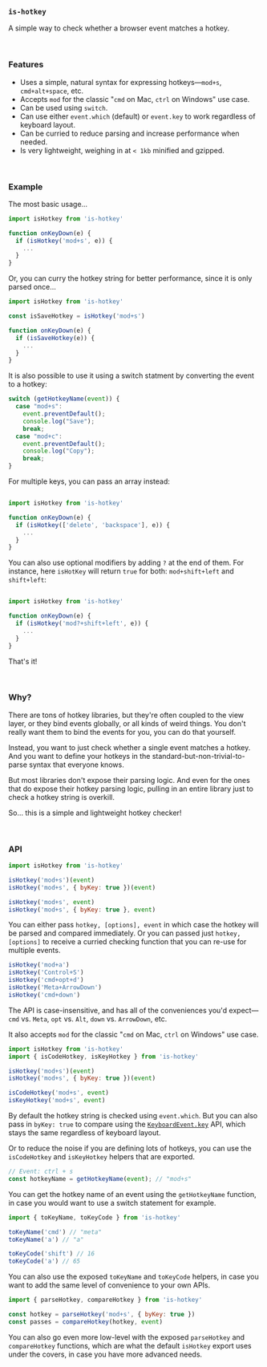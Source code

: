 
### `is-hotkey`

A simple way to check whether a browser event matches a hotkey.

<br/>

### Features

- Uses a simple, natural syntax for expressing hotkeys—`mod+s`, `cmd+alt+space`, etc.
- Accepts `mod` for the classic "`cmd` on Mac, `ctrl` on Windows" use case.
- Can be used using `switch`.
- Can use either `event.which` (default) or `event.key` to work regardless of keyboard layout.
- Can be curried to reduce parsing and increase performance when needed.
- Is very lightweight, weighing in at `< 1kb` minified and gzipped.

<br/>

### Example

The most basic usage...

```js
import isHotkey from 'is-hotkey'

function onKeyDown(e) {
  if (isHotkey('mod+s', e)) {
    ...
  }
}
```

Or, you can curry the hotkey string for better performance, since it is only parsed once...

```js
import isHotkey from 'is-hotkey'

const isSaveHotkey = isHotkey('mod+s')

function onKeyDown(e) {
  if (isSaveHotkey(e)) {
    ...
  }
}
```

It is also possible to use it using a switch statment by converting the event to a hotkey:

```js
switch (getHotkeyName(event)) {
  case "mod+s":
    event.preventDefault();
    console.log("Save");
    break;
  case "mod+c":
    event.preventDefault();
    console.log("Copy");
    break;
}
```

For multiple keys, you can pass an array instead:

```js

import isHotkey from 'is-hotkey'

function onKeyDown(e) {
  if (isHotkey(['delete', 'backspace'], e)) {
    ...
  }
}
```

You can also use optional modifiers by adding `?` at the end of them.
For instance, here `isHotKey` will return `true` for both: `mod+shift+left` and `shift+left`:

```js

import isHotkey from 'is-hotkey'

function onKeyDown(e) {
  if (isHotkey('mod?+shift+left', e)) {
    ...
  }
}
```

That's it!

<br/>

### Why?

There are tons of hotkey libraries, but they're often coupled to the view layer, or they bind events globally, or all kinds of weird things. You don't really want them to bind the events for you, you can do that yourself. 

Instead, you want to just check whether a single event matches a hotkey. And you want to define your hotkeys in the standard-but-non-trivial-to-parse syntax that everyone knows.

But most libraries don't expose their parsing logic. And even for the ones that do expose their hotkey parsing logic, pulling in an entire library just to check a hotkey string is overkill.

So... this is a simple and lightweight hotkey checker!

<br/>

### API

```js
import isHotkey from 'is-hotkey'

isHotkey('mod+s')(event)
isHotkey('mod+s', { byKey: true })(event)

isHotkey('mod+s', event)
isHotkey('mod+s', { byKey: true }, event)
```

You can either pass `hotkey, [options], event` in which case the hotkey will be parsed and compared immediately. Or you can passed just `hotkey, [options]` to receive a curried checking function that you can re-use for multiple events.

```js
isHotkey('mod+a')
isHotkey('Control+S')
isHotkey('cmd+opt+d')
isHotkey('Meta+ArrowDown')
isHotkey('cmd+down')
```

The API is case-insensitive, and has all of the conveniences you'd expect—`cmd` vs. `Meta`, `opt` vs. `Alt`, `down` vs. `ArrowDown`, etc. 

It also accepts `mod` for the classic "`cmd` on Mac, `ctrl` on Windows" use case.

```js
import isHotkey from 'is-hotkey'
import { isCodeHotkey, isKeyHotkey } from 'is-hotkey'

isHotkey('mod+s')(event)
isHotkey('mod+s', { byKey: true })(event)

isCodeHotkey('mod+s', event)
isKeyHotkey('mod+s', event)
```

By default the hotkey string is checked using `event.which`. But you can also pass in `byKey: true` to compare using the [`KeyboardEvent.key`](https://developer.mozilla.org/en-US/docs/Web/API/KeyboardEvent/key) API, which stays the same regardless of keyboard layout.

Or to reduce the noise if you are defining lots of hotkeys, you can use the `isCodeHotkey` and `isKeyHotkey` helpers that are exported.

```js
// Event: ctrl + s
const hotkeyName = getHotkeyName(event); // "mod+s"
```

You can get the hotkey name of an event using the `getHotkeyName` function, in case you would want to use a switch statement for example.

```js
import { toKeyName, toKeyCode } from 'is-hotkey'

toKeyName('cmd') // "meta"
toKeyName('a') // "a"

toKeyCode('shift') // 16
toKeyCode('a') // 65
```

You can also use the exposed `toKeyName` and `toKeyCode` helpers, in case you want to add the same level of convenience to your own APIs.

```js
import { parseHotkey, compareHotkey } from 'is-hotkey'

const hotkey = parseHotkey('mod+s', { byKey: true })
const passes = compareHotkey(hotkey, event)
```

You can also go even more low-level with the exposed `parseHotkey` and `compareHotkey` functions, which are what the default `isHotkey` export uses under the covers, in case you have more advanced needs.
